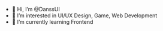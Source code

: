 - 👋 Hi, I’m @DanssUI
- 👀 I’m interested in UI/UX Design, Game, Web Development
- 🌱 I’m currently learning Frontend 

<!---
DanssUI/DanssUI is a ✨ special ✨ repository because its `README.md` (this file) appears on your GitHub profile.
You can click the Preview link to take a look at your changes.
--->
